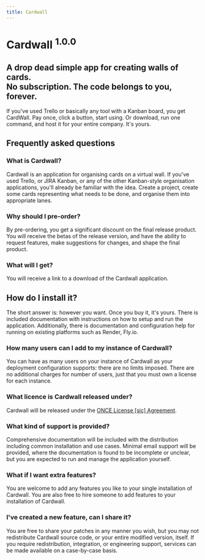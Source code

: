 ```yaml
---
title: Cardwall
---
```


# Cardwall <sup>1.0.0</sup>

## A drop dead simple app for creating walls of cards. <br />No subscription. The code belongs to you, forever.

If you've used Trello or basically any tool with a Kanban board, you get CardWall. Pay once, click a button, start using. Or download, run one command, and host it for your entire company. It's yours.

## Frequently asked questions

### What is Cardwall?

Cardwall is an application for organising cards on a virtual wall. If you've used Trello, or JIRA Kanban, or any of the other Kanban-style organisation applications, you'll already be familiar with the idea. Create a project, create some cards representing what needs to be done, and organise them into appropriate lanes.

### Why should I pre-order?

By pre-ordering, you get a significant discount on the final release product. You will receive the betas of the release version, and have the ability to request features, make suggestions for changes, and shape the final product.

### What will I get?

You will receive a link to a download of the Cardwall application.

## How do I install it?

The short answer is: however you want. Once you buy it, it's yours. There is included documentation with instructions on how to setup and run the application. Additionally, there is documentation and configuration help for running on existing platforms such as Render, Fly.io.

### How many users can I add to my instance of Cardwall?

You can have as many users on your instance of Cardwall as your deployment configuration supports: there are no limits imposed. There are no additional charges for number of users, just that you must own a license for each instance.

### What licence is Cardwall released under?

Cardwall will be released under the [ONCE License [sic] Agreement](https://once.com/license).

### What kind of support is provided?

Comprehensive documentation will be included with the distribution including common installation and use cases. Minimal email support will be provided, where the documentation is found to be incomplete or unclear, but you are expected to run and manage the application yourself.

### What if I want extra features?

You are welcome to add any features you like to your single installation of Cardwall. You are also free to hire someone to add features to your installation of Cardwall.

### I've created a new feature, can I share it?

You are free to share your patches in any manner you wish, but you may not redistribute Cardwall source code, or your entire modified version, itself. If you require redistribution, integration, or engineering support, services can be made available on a case-by-case basis.
